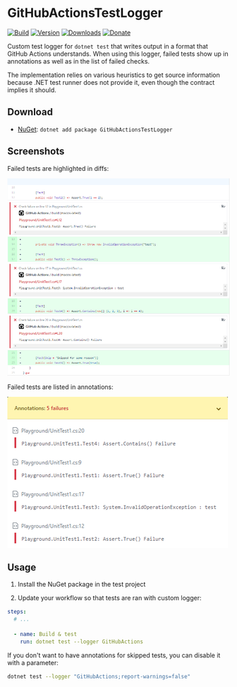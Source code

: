 # GitHubActionsTestLogger

[![Build](https://github.com/Tyrrrz/GitHubActionsTestLogger/workflows/CI/badge.svg?branch=master)](https://github.com/Tyrrrz/GitHubActionsTestLogger/actions)
[![Version](https://img.shields.io/nuget/v/GitHubActionsTestLogger.svg)](https://nuget.org/packages/GitHubActionsTestLogger)
[![Downloads](https://img.shields.io/nuget/dt/GitHubActionsTestLogger.svg)](https://nuget.org/packages/GitHubActionsTestLogger)
[![Donate](https://img.shields.io/badge/donate-$$$-purple.svg)](https://tyrrrz.me/donate)

Custom test logger for `dotnet test` that writes output in a format that GitHub Actions understands. When using this logger, failed tests show up in annotations as well as in the list of failed checks.

The implementation relies on various heuristics to get source information because .NET test runner does not provide it, even though the contract implies it should.

## Download

- [NuGet](https://nuget.org/packages/GitHubActionsTestLogger): `dotnet add package GitHubActionsTestLogger`

## Screenshots

Failed tests are highlighted in diffs:

![diff](./.screenshots/diff.png)

Failed tests are listed in annotations:

![annotations](./.screenshots/annotations.png)

## Usage

1. Install the NuGet package in the test project

2. Update your workflow so that tests are ran with custom logger:

```yaml
steps:
  # ...

  - name: Build & test
    run: dotnet test --logger GitHubActions
```

If you don't want to have annotations for skipped tests, you can disable it with a parameter:

```sh
dotnet test --logger "GitHubActions;report-warnings=false"
```
